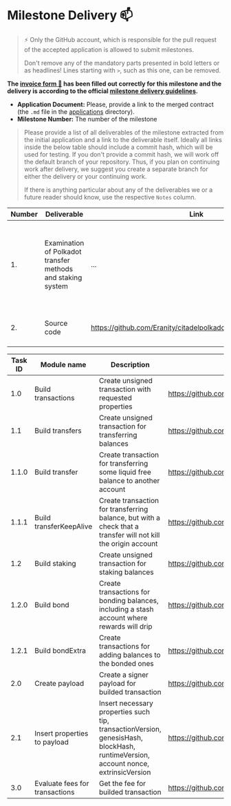 # Milestone Delivery :mailbox:

> ⚡ Only the GitHub account, which is responsible for the pull request of the accepted application is allowed to submit milestones. 
> 
> Don't remove any of the mandatory parts presented in bold letters or as headlines! Lines starting with `>`, such as this one, can be removed.

**The [invoice form :pencil:](https://docs.google.com/forms/d/e/1FAIpQLSfmNYaoCgrxyhzgoKQ0ynQvnNRoTmgApz9NrMp-hd8mhIiO0A/viewform) has been filled out correctly for this milestone and the delivery is according to the official [milestone delivery guidelines](https://github.com/w3f/General-Grants-Program/blob/master/grants/milestone-deliverables-guidelines.md).**  

* **Application Document:** Please, provide a link to the merged contract (the `.md` file in the [applications](https://github.com/w3f/Open-Grants-Program/tree/master/applications) directory). 
* **Milestone Number:** The number of the milestone

> Please provide a list of all deliverables of the milestone extracted from the initial application and a link to the deliverable itself. Ideally all links inside the below table should include a commit hash, which will be used for testing. If you don't provide a commit hash, we will work off the default branch of your repository. Thus, if you plan on continuing work after delivery, we suggest you create a separate branch for either the delivery or your continuing work. 
> 
> If there is anything particular about any of the deliverables we or a future reader should know, use the respective `Notes` column.

| Number | Deliverable | Link | Notes |
| ------------- | ------------- | ------------- |------------- |
| 1. | Examination of Polkadot transfer methods and staking system| ... | This is the building step of transactions with requested properties such as: transfer and stake | 
| 2.  |Source code| https://github.com/Eranity/citadelpolkadot/blob/main/iPolkadot.js| Source code for building transactions |



| Task ID | Module name | Description | Link |
| ------ | ----------- | ---- | ----- |
| 1.0 | Build transactions | Create unsigned transaction with requested properties| https://github.com/Eranity/citadelpolkadot/blob/main/polkadot.js |
| 1.1 | Build transfers | Create unsigned transaction for transferring balances | https://github.com/Eranity/citadelpolkadot/blob/main/polkadot.js#L362 |
| 1.1.0 | Build transfer | Create transaction for transferring some liquid free balance to another account | https://github.com/Eranity/citadelpolkadot/blob/main/polkadot.js#L362 |
| 1.1.1 | Build transferKeepAlive | Create transaction for transferring balance, but with a check that a transfer will not kill the origin account | https://github.com/Eranity/citadelpolkadot/blob/main/polkadot.js#L362 |
| 1.2 | Build staking | Create unsigned transaction for staking balances | https://github.com/Eranity/citadelpolkadot/blob/main/polkadot.js#L406 |
| 1.2.0 | Build bond | Create transactions for bonding balances, including a stash account where rewards will drip | https://github.com/Eranity/citadelpolkadot/blob/main/polkadot.js#L406 |
| 1.2.1 | Build bondExtra | Create transactions for adding balances to the bonded ones | https://github.com/Eranity/citadelpolkadot/blob/main/polkadot.js#L406 |
| 2.0 | Create payload | Create a signer payload for builded transaction | https://github.com/Eranity/citadelpolkadot/blob/main/payload.js |
| 2.1 | Insert properties to payload | Insert necessary properties such tip, transactionVersion, genesisHash, blockHash, runtimeVersion, account nonce, extrinsicVersion | https://github.com/Eranity/citadelpolkadot/blob/main/payload.js |
| 3.0 | Evaluate fees for transactions | Get the fee for builded transaction| https://github.com/Eranity/citadelpolkadot/blob/main/evaluateFee.js |

